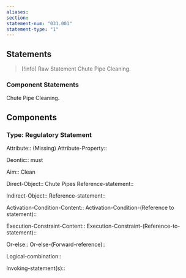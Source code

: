 ```yaml
---
aliases: 
section: 
statement-num: "031.001"
statement-type: "1"
---
```

## Statements 
> [!info] Raw Statement
> Chute Pipe Cleaning.  
> 

### Component Statements
Chute Pipe Cleaning.  
## Components
### Type: Regulatory Statement
Attribute:: (Missing)
Attribute-Property::

Deontic:: must

Aim:: Clean

Direct-Object:: Chute Pipes
	Reference-statement::

Indirect-Object::
	Reference-statement::

Activation-Condition-Content:: 
	Activation-Condition-(Reference to statement)::

Execution-Constraint-Content::
	Execution-Constraint-(Reference-to-statement)::

Or-else::
	Or-else-(Forward-reference)::

Logical-combination::

Invoking-statement(s)::